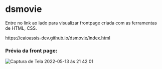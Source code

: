 # dsmovie 

Entre no link ao lado para visualizar frontpage criada com as ferramentas de HTML, CSS.

https://caioassis-dev.github.io/dsmovie/index.html

### Prévia da front page:
![Captura de Tela 2022-05-13 às 21 42 01](https://user-images.githubusercontent.com/61170444/168404535-e17b35ff-c55c-4dfd-a762-e270c308d105.png)
